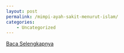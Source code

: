 ```yaml
---
layout: post
permalink: /mimpi-ayah-sakit-menurut-islam/
categories:
    - Uncategorized
---
```


[Baca Selengkapnya](/05)